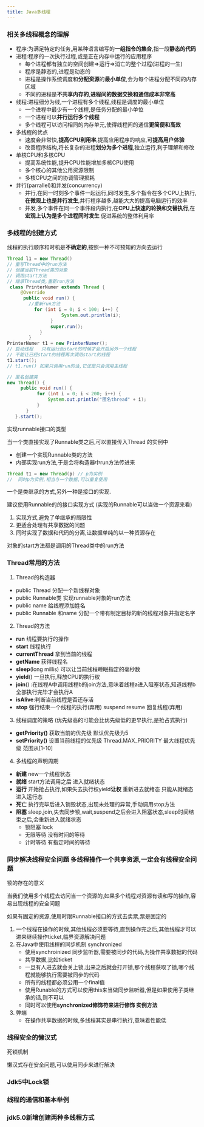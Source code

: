 ```yaml
---
title: Java多线程
---
```


### 相关多线程概念的理解

- 程序:为满足特定的任务,用某种语言编写的**一组指令的集合**,指一段**静态的代码**
- 进程:程序的一次执行过程,或是正在内存中运行的应用程序
  - 每个进程都有独立的空间创建=>运行=>消亡的整个过程(进程的一生)
  - 程序是静态的,进程是动态的
  - 进程是操作系统调度和**分配资源**的**最小单位**,会为每个进程分配不同的内存区域
  - 不同的进程是**不共享内存的**,**进程间的数据交换和通信成本非常高**
- 线程:进程细分为线,一个进程有多个线程,线程是调度的最小单位
  - 一个进程中最少有一个线程,是任务分配的最小单位
  - 一个进程可以**并行运行多个线程**
  - 多个线程可以访问相同的内存单元,使得线程间的通信**更简便和高效**
- 多线程的优点
  - 速度会非常快,**提高CPU利用率**,提高应用程序的响应,可**提高用户体验**
  - 改善程序结构,将长复杂的进程**划分为多个进程**,独立运行,利于理解和修改
- 单核CPU和多核CPU
  - 提高系统性能,提升CPU性能增加多核CPU使用
  - 多个核心的其他公用资源限制
  - 多核CPU之间的协调管理损耗
- 并行(parrallel)和并发(concurrency)
  - 并行,在同一时刻多个事件一起运行,同时发生,多个指令在多个CPU上执行,**在微观上也是并行发生**,并行程序越多,越能大大的提高电脑运行的效率
  - 并发,多个事件在同一个事件段内执行,在**CPU上快速的轮换和交替执行**,在**宏观上认为是多个进程同时发生**  促进系统的整体利用率

### 多线程的创建方式

线程的执行顺序和时机是**不确定的**,按照一种不可预知的方向去运行

```java
Thread l1 = new Thread()
// 重写Thread中的run方法
// 创建当前Thread类的对象
// 调用start方法
// 继承Thread类,重新run方法
 class PrinterNumer extends Thread {
     @Override
      public void run() {
        //重新run方法
          for (int i = 0; i < 100; i++) {
                    System.out.println(i);
                }
                super.run();
            }
        }
PrinterNumer t1 = new PrinterNumer();
// 启动线程   只有运行到start的时候才会开启另外一个线程
// 不能让已经start的线程再次调用start的线程
t1.start();
// t1.run() 如果只调用run的话,它还是只会调用主线程

// 匿名创建类
new Thread() {
     public void run() {
           for (int i = 0; i < 200; i++) {
               System.out.println("匿名thread" + i);
           }
       }
   }.start();

```

实现runnable接口的类型

当一个类直接实现了Runnable类之后,可以直接传入Thread 的实例中

- 创建一个实现Runnable类的方法
- 内部实现run方法,于是会将构造器中run方法传进来

```java
Thread t1 = new Thread(p) // p为实例
//  同时p为实例,相当与一个数据,可以重复使用
```

一个是类继承的方式,另外一种是接口的实现.

建议使用Runnable的的接口实现方式 (实现的Runnable可以当做一个资源来看)

1. 实现方式,避免了单继承的局限性
2. 更适合处理有共享数据的问题
3. 同时实现了数据和代码的分离,让数据单纯的以一种资源存在

对象的start方法都是调用的Thread类中的run方法

### Thread常用的方法

1. Thread的构造器

- public Thread 分配一个新线程对象
- public Runnable类  实现runnable对象的run方法
- public name    给线程添加姓名
- public Runnable 和name   分配一个带有制定目标的新的线程对象并指定名字

2. Thread的方法

- **run**   线程要执行的操作
- **start**    线程执行
- **currentThread**   拿到当前的线程
- **getName**  获得线程名
- **sleep**(long millis)  可以让当前线程睡眠指定的毫秒数
- **yield**()   一旦执行,释放CPU的执行权
- **join**() :在线程A中调用线程b的join方法,意味着线程a进入阻塞状态,知道线程b全部执行完毕才会执行A
- **isAlive**:判断当前线程是否还存活
- **stop** 强行结束一个线程的执行(弃用) suspend  resume 回复线程(弃用)

3. 线程调度的策略  (优先级高的可能会比优先级低的更早执行,是抢占式执行)

- **getPriority()** 获取当前的优先级 默认优先级为5
- **setPriority()** 设置当前线程的优先级   Thread.MAX_PRIORITY 最大线程优先级  范围从[1-10]

4. 多线程的声明周期

- **新建**   new一个线程状态  
- **就绪**   start方法调用之后 进入就绪状态
- **运行**   开始抢占执行,如果失去执行权yield**让权** 重新进去就绪态  只能从就绪态进入运行态
- **死亡**  执行完毕后进入销毁状态,出现未处理的异常,手动调用stop方法
- **阻塞**  sleep,join,失去同步锁,wait,suspend之后会进入阻塞状态,sleep时间结束之后,会重新进入就绪状态
  - 锁阻塞   lock
  - 无限等待  没有时间的等待
  - 计时等待  有指定时间的等待

### 同步解决线程安全问题  多线程操作一个共享资源,一定会有线程安全问题

锁的存在的意义

当我们使用多个线程去访问当一个资源的,如果多个线程对资源有读和写的操作,容易出现线程的安全问题

如果有固定的资源,使用时限Runnable接口的方式去卖票,票是固定的

1.  一个线程在操作的时候,其他线程必须要等待,直到操作完之后,其他线程才可以进来继续操作ticket,临界资源解决问题
2. 在Java中使用线程的同步机制  synchronized
   - 使用synchroinized 同步监听器,需要被同步的代码,为操作共享数据的代码
   - 共享数据,比如ticket
   - 一旦有人进去就会关上锁,出来之后就会打开锁,那个线程获取了锁,哪个线程就能够执行需要被同步的代码
   - 所有的线程都必须公用一个final值
   - 使用Runable的方式可以使用this来当做同步监听器,但是如果使用子类继承的话,则不可以
   - 同时可以使用**synchronized修饰符来进行修饰 实例方法**
3. 弊端 
   - 在操作共享数据的时候,多线程其实是串行执行,意味着性能低

### 线程安全的懒汉式

死锁机制

懒汉式存在安全问题,可以使用同步来进行解决

### Jdk5中Lock锁

### 线程的通信和基本举例

### jdk5.0新增创建两种多线程方式

